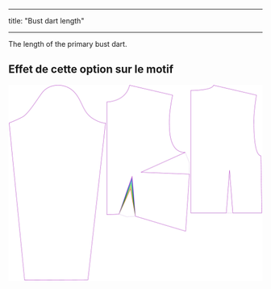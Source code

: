 - - -
title: "Bust dart length"
- - -

The length of the primary bust dart.

## Effet de cette option sur le motif

![This image shows the effect of this option by superimposing several variants that have a different value for this option](breanna_primarybustdartlength_sample.svg "Effet de cette option sur le modèle")
